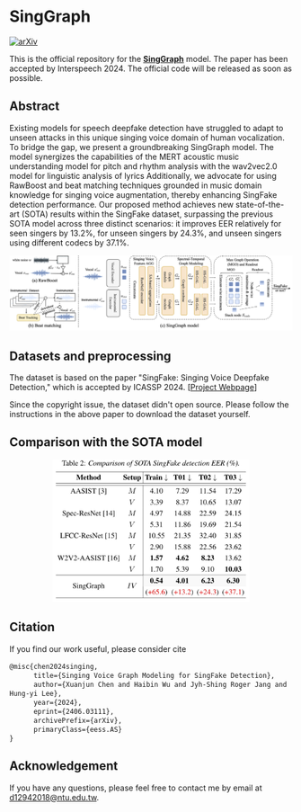 # SingGraph

[![arXiv](https://img.shields.io/badge/arXiv-2309.07525-b31b1b.svg)](https://arxiv.org/abs/2406.03111)

This is the official repository for the **[SingGraph](https://arxiv.org/abs/2406.03111)** model. The paper has been accepted by Interspeech 2024.
The official code will be released as soon as possible.
## Abstract

Existing models for speech deepfake detection have struggled to adapt to unseen attacks in this unique singing voice domain of human vocalization. To bridge the gap, we present a groundbreaking SingGraph model. The model synergizes the capabilities of the MERT acoustic music understanding model for pitch and rhythm analysis with the wav2vec2.0 model for linguistic analysis of lyrics Additionally, we advocate for using RawBoost and beat matching techniques grounded in music domain knowledge for singing voice augmentation, thereby enhancing SingFake detection performance.
Our proposed method achieves new state-of-the-art (SOTA) results within the SingFake dataset, surpassing the previous SOTA model across three distinct scenarios: it improves EER relatively for seen singers by 13.2\%, for unseen singers by 24.3\%, and unseen singers using different codecs by 37.1\%.

![](figures/singgraph.png)

## Datasets and preprocessing
The dataset is based on the paper  "SingFake: Singing Voice Deepfake Detection," which is accepted by ICASSP 2024. [[Project Webpage](https://singfake.org/)]

Since the copyright issue, the dataset didn't open source. Please follow the instructions in the above paper to download the dataset yourself.

<!-- ## Training -->

<!-- ## Evaluation -->

## Comparison with the SOTA model

<div class="center" style="text-align: center">
    <div class="center col-md-8" style="text-align: center">
        <img src="figures/singfake_sota.jpg" width="350" height="auto"/>
    </div>
</div>

## Citation
If you find our work useful, please consider cite
```
@misc{chen2024singing,
      title={Singing Voice Graph Modeling for SingFake Detection}, 
      author={Xuanjun Chen and Haibin Wu and Jyh-Shing Roger Jang and Hung-yi Lee},
      year={2024},
      eprint={2406.03111},
      archivePrefix={arXiv},
      primaryClass={eess.AS}
}
```
## Acknowledgement
If you have any questions, please feel free to contact me by email at d12942018@ntu.edu.tw.
